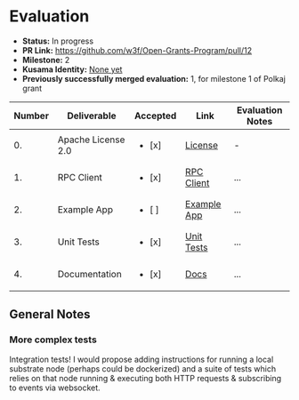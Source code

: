 # Evaluation

* **Status:** In progress
* **PR Link:** https://github.com/w3f/Open-Grants-Program/pull/12
* **Milestone:** 2
* **Kusama Identity:** [None yet](https://polkascan.io/pre/kusama/account/<ID>)
* **Previously successfully merged evaluation:** 1, for milestone 1 of Polkaj grant

| Number | Deliverable | Accepted | Link | Evaluation Notes |
| ------------- | ------------- | ------------- | ------------- |------------- |
| 0. | Apache License 2.0 | <ul><li>[x] </li></ul>|[License](https://github.com/emeraldpay/polkaj/blob/master/LICENSE)| - |
| 1. | RPC Client |<ul><li>[x] </li></ul>|[RPC Client](https://github.com/emeraldpay/polkaj/blob/master/docs/03-rpc-client.adoc)| ...| 
| 2. | Example App |<ul><li>[ ] </li></ul>|[Example App](https://github.com/emeraldpay/polkaj/tree/master/examples)| ...| 
| 3. | Unit Tests |<ul><li>[x] </li></ul>|[Unit Tests](https://codecov.io/gh/emeraldpay/polkaj)| ...| 
| 4. | Documentation |<ul><li>[x] </li></ul>|[Docs](https://github.com/emeraldpay/polkaj/tree/master/docs)| ...| 

## General Notes

### More complex tests
Integration tests!
I would propose adding instructions for running a local substrate node (perhaps could be dockerized)
and a suite of tests which relies on that node running & executing both HTTP requests & subscribing to events via websocket.
